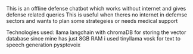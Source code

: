 This is an offline defense chatbot which works without internet and gives defense related queries
This is useful when theres no internet in defemse sectors and wants to plan some strategeies or needs medical support

Technologies used:
llama
langchain with chromaDB for storing the vector database
since mine has just 8GB RAM i used tinyllama
vosk for text to speech generation
pysptovoix
